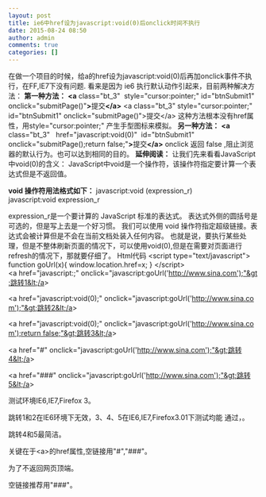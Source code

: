 ```yaml
---
layout: post
title: ie6中href设为javascript:void(0)后onclick时间不执行
date: 2015-08-24 08:50
author: admin
comments: true
categories: []
---
```

在做一个项目的时候，给a的href设为javascript:void(0)后再加onclick事件不执行，在FF,IE7下没有问题.
看来是因为 ie6 执行默认动作引起来，目前两种解决方法：
<b>第一种方法：</b>
<b>&lt;a</b>‍ class="bt_3"  style="cursor:pointer;"‍ id="btnSubmit1" onclick="submitPage()"<b>&gt;</b>提交<b>&lt;/a&gt;</b>
&lt;a class="bt_3" style="cursor:pointer;" id="btnSubmit1" onclick="submitPage()"&gt;提交&lt;/a&gt;
这种方法根本没有href属性，用style="cursor:pointer;" 产生手型图标来模拟。
<b>另一种方法：</b>
<b>&lt;a</b>‍ class="bt_3"   href="javascript:void(0)"  id="btnSubmit1" onclick="submitPage();return false;"<b>&gt;</b>提交<b>&lt;/a&gt;</b>
onclick 返回 false ,阻止浏览器的默认行为。也可以达到相同的目的。
<b>延伸阅读：</b>
让我们先来看看JavaScript中void(0)的含义：
JavaScript中void是一个操作符，该操作符指定要计算一个表达式但是不返回值。

<b>void 操作符用法格式如下：</b>
javascript:void (expression_r)
javascript:void expression_r

expression_r是一个要计算的 JavaScript 标准的表达式。
表达式外侧的圆括号是可选的，但是写上去是一个好习惯。
我们可以使用 void 操作符指定超级链接。表达式会被计算但是不会在当前文档处装入任何内容。
也就是说，要执行某些处理，但是不整体刷新页面的情况下，可以使用void(0),但是在需要对页面进行refresh的情况下，那就要仔细了。
Html代码
&lt;script type="text/javascript"&gt;
function goUrl(x){
window.location.href=x;
}
&lt;/script&gt;
&lt;a href="javascript:;" onclick="javascript:goUrl('http://www.sina.com');"&gt;跳转1&lt;/a&gt;

&lt;a href="javascript:void(0);" onclick="javascript:goUrl('http://www.sina.com');"&gt;跳转2&lt;/a&gt;

&lt;a href="javascript:void(0);" onclick="javascript:goUrl('http://www.sina.com');return false;"&gt;跳转3&lt;/a&gt;

&lt;a href="#" onclick="javascript:goUrl('http://www.sina.com');"&gt;跳转4&lt;/a&gt;

&lt;a href="###" onclick="javascript:goUrl('http://www.sina.com');"&gt;跳转5&lt;/a&gt;

测试环境IE6,IE7,Firefox 3。

跳转1和2在IE6环境下无效，3、4、5在IE6,IE7,Firefox3.01下测试均能 通过，。

跳转4和5最简洁。

关键在于&lt;a&gt;的href属性,空链接用"#","###"。

为了不返回网页顶端。

空链接推荐用"###"。
